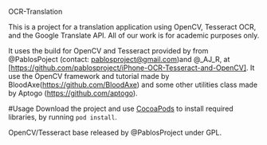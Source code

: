 OCR-Translation

This is a project for a translation application using OpenCV, Tesseract OCR, and the Google Translate API. All of our work is for academic purposes only.

It uses the build for OpenCV and Tesseract provided by from @PablosPoject (contact: pablosproject@gmail.com)and @_AJ_R, at [https://github.com/pablosproject/iPhone-OCR-Tesseract-and-OpenCV]. It use the OpenCV framework and tutorial made by BloodAxe(https://github.com/BloodAxe) and some other utilities class made by Aptogo (https://github.com/aptogo).

#Usage
Download the project and use [CocoaPods](http://cocoapods.org/) to install required libraries, by running `pod install`.

OpenCV/Tesseract base released by @PablosProject under GPL.



